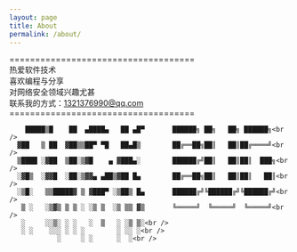 ```yaml
---
layout: page
title: About
permalink: /about/
---
```

====================================<br />
热爱软件技术<br />
喜欢编程与分享<br />
对网络安全领域兴趣尤甚<br />
联系我的方式：1321376990@qq.com<br />
====================================<br />

        █████▒█    ██  ▄████▄   ██ ▄█▀       ██████╗ ██╗   ██╗ ██████╗<br />
      ▓██   ▒ ██  ▓██▒▒██▀ ▀█   ██▄█▒        ██╔══██╗██║   ██║██╔════╝<br />
      ▒████ ░▓██  ▒██░▒▓█    ▄ ▓███▄░        ██████╔╝██║   ██║██║  ███╗<br />
      ░▓█▒  ░▓▓█  ░██░▒▓▓▄ ▄██▒▓██ █▄        ██╔══██╗██║   ██║██║   ██║<br />
      ░▒█░   ▒▒█████▓ ▒ ▓███▀ ░▒██▒ █▄       ██████╔╝╚██████╔╝╚██████╔╝<br />
       ▒ ░   ░▒▓▒ ▒ ▒ ░ ░▒ ▒  ░▒ ▒▒ ▓▒       ╚═════╝  ╚═════╝  ╚═════╝<br />
       ░     ░░▒░ ░ ░   ░  ▒   ░ ░▒ ▒░<br />
       ░ ░    ░░░ ░ ░ ░        ░ ░░ ░<br />
                ░     ░ ░      ░  ░<br />
           


[jekyll-paper]: https://github.com/ghosind/Jekyll-Paper
[jekyll-paper-issues]: https://github.com/ghosind/Jekyll-Paper/issues